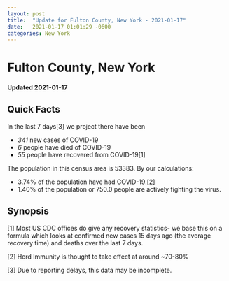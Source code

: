 ```yaml
---
layout: post
title:  "Update for Fulton County, New York - 2021-01-17"
date:   2021-01-17 01:01:29 -0600
categories: New York
---
```


# Fulton County, New York
#### Updated 2021-01-17

## Quick Facts

In the last 7 days[3] we project there have been
- *341* new cases of COVID-19
- *6* people have died of COVID-19
- *55* people have recovered from COVID-19[1]

The population in this census area is 53383. By our calculations:
- 3.74% of the population have had COVID-19.[2]
- 1.40% of the population or 750.0 people are actively fighting the virus.

## Synopsis




[1] Most US CDC offices do give any recovery statistics- we base this on a formula which looks at confirmed new cases
15 days ago (the average recovery time) and deaths over the last 7 days.

[2] Herd Immunity is thought to take effect at around ~70-80%

[3] Due to reporting delays, this data may be incomplete.
 
    